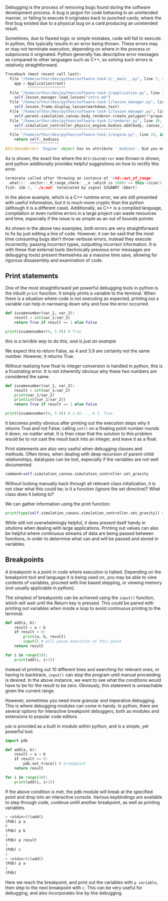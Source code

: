 Debugging is the process of removing bugs found during the software development process. A bug is jargon for code behaving in an unintended manner, or failing to execute It originates back to punched cards; where the first bug existed due to a physical bug on a card producing an unintended result.

Sometimes, due to flawed logic or simple mistakes, code will fail to execute. In python, this typically results in an error being thrown. These errors may or may not terminate execution, depending on where in the process or subprocess it originated. Python generally has descriptive error messages as compared to other languages such as C++, so solving such errors is relatively straightforward.

```python
Traceback (most recent call last):
  File "/home/arthur/dev/python/software-task-1/__main__.py", line 7, in <module>
    app = Application(root)
          ^^^^^^^^^^^^^^^^^
  File "/home/arthur/dev/python/software-task-1/application.py", line 25, in __init__
    self.lesson_manager.load_lesson("intro.md")
  File "/home/arthur/dev/python/software-task-1/lesson_manager.py", line 56, in load_lesson
    self.lesson_frame.display_lesson(markdown_text)
  File "/home/arthur/dev/python/software-task-1/lesson_manager.py", line 25, in display_lesson
    self.parent.simulation_canvas.body_renderer.create_polygon(**properties)
  File "/home/arthur/dev/python/software-task-1/renderer.py", line 39, in create_polygon
    self.simulation_controller.physics_engine.bodies.add(body, canvas_id)
    ^^^^^^^^^^^^^^^^^^^^^^^^^^^^^^^^^^^^^^^^^^^^^^^^
  File "/home/arthur/dev/python/software-task-1/engine.py", line 19, in bodies
    return self._bodiess
           ^^^^^^^^^^^^^
AttributeError: 'Engine' object has no attribute '_bodiess'. Did you mean: '_bodies'?
```

As is shown, the exact line where the `AttributeError` was thrown is shown, and python additionally provides helpful suggestions on how to rectify this error.

```cpp
terminate called after throwing an instance of 'std::out_of_range'
  what():  vector::_M_range_check: __n (which is 1000) >= this->size() (which is 0)
fish: Job 1, './a.out' terminated by signal SIGABRT (Abort)
```

In the above example, which is a C++ runtime error, we are still presented with useful information, but it is much more cryptic than the python (although it is a different case). Additionally, as C++ is a compiled language, compilation or even runtime errors in a large project can waste resources and time, especially if the issue is as simple as an out of bounds pointer.

As shown in the above two examples, both errors are very straightforward to fix by just editing a line of code. However, it can be said that the most time consuming bugs don't throw verbose errors, instead they execute incorrectly; passing incorrect types, outputting incorrect information. It is with these that external tools (technically previous error messages are debugging tools) present themselves as a massive time save, allowing for rigorous dissasembly and examination of code.

## Print statements
One of the most straightforward yet powerful debugging tools in python is the inbuilt `print` function. It simply prints a variable to the terminal. When there is a situation where code is not executing as expected, printing out a variable can help in narrowing down why and how the error occurred.

```python
def issamenumber(var_1, var_2):
    result = int(var_1/var_2)
    return True if result == 1 else False

print(issamenumber(4, 3.9)) # True
```
*this is a terrible way to do this, and is just an example*

We expect this to return False, as 4 and 3.9 are certainly not the same number. However, it returns True.

Without realising how float to integer conversion is handled in python, this is a frustrating error. It is not inherently obvious why these two numbers are considered the same.

```python
def issamenumber(var_1, var_2):
    result = int(var_1/var_2)
    print(var_1/var_2)
    print(int(var_1/var_2))
    return True if result == 1 else False

print(issamenumber(4, 3.9)) # 1.02..., # 1, True
```

It becomes pretty obvious after printing out the execution steps why it returns True and not False; calling `int()` on a floating point number rounds it down, no matter what. It is then clear that the solution to this problem would be to not cast the result back into an integer, and leave it as a float.

Print statements are also very useful when debugging classes and methods. Often times, when dealing with deep recursion of parent-child relationships, datatypes can be lost, especially if the variables are not well documented.

```python
command=self.simulation_canvas.simulation_controller.set_gravity
```

Without looking manually back through all relevant class initalization, it is not clear what this could be; is it a function (ignore the set directive)? What class does it belong to?

We can gather information using the print function:

```python
print(type(self.simulation_canavs.simulation_controller.set_gravity)) # <class 'method'>
```

While still not overwhelmingly helpful, it does present itself handy in situtions when dealing with large applications. Printing out values can also be helpful where continuous streams of data are being passed between functions, in order to determine what can and will be passed and stored in variables.

## Breakpoints
A breakpoint is a point in code where execution is halted. Depending on the breakpoint tool and language it is being used on, you may be able to view contents of variables, proceed with line based stepping, or viewing memory (not usually applicable in python).

The simplest of breakpoints can be achieved using the `input()` function, which will wait until the Return key is pressed. This could be paired with printing out variables when inside a loop to avoid continuous printing to the terminal:

```python
def add(a, b):
    result = a + b
    if result < 0:
        print(a, b, result)
        input() # will pause execution at this point
    return result

for i in range(10):
    print(add(i, i+1))
```

Instead of printing out 10 different lines and searching for relevant ones, or having to backtrack, `input()` can stop the program until manual proceeding is desired. In the above instance, we want to see what the conditions would have to be for the result to be zero. Obviously, this statement is unreachable given the current range.

However, sometimes you need more granular and imperative debugging. This is where debugging modules can come in handy. In python, there are several options for interactive breakpoint debuggers, both as modules and extensions to popular code editors.

`pdb` is provided as a built in module within python, and is a simple, yet powerful tool.

```python
import pdb

def add(a, b):
    result = a + b
    if result >= 0:
        pdb.set_trace() # breakpoint
    return result

for i in range(10):
    print(add(i, i+1))
```

If the above condition is met, the pdb module will break at the specified point and drop into an interactive console. Various keybindings are available to step through code, continue untill another breakpoint, as well as printing variables.

```python
> <stdin>(5)add()
(Pdb) p a
0
(Pdb) p b
1
(Pdb) p result
1
(Pdb) c
1
> <stdin>(5)add()
(Pdb) p a
1
(Pdb)
```

Here we reach the breakpoint, and print out the variables with `p variable`, then step to the next breakpoint with `c`. This can be very useful for debugging, and also incorporates line by line debugging.
